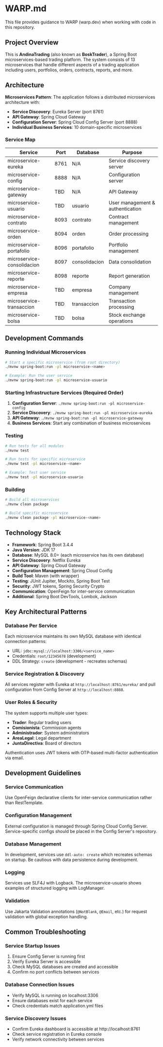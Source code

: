 # WARP.md

This file provides guidance to WARP (warp.dev) when working with code in this repository.

## Project Overview

This is **AndinaTrading** (also known as **BoskTrader**), a Spring Boot microservices-based trading platform. The system consists of 13 microservices that handle different aspects of a trading application including users, portfolios, orders, contracts, reports, and more.

## Architecture

**Microservices Pattern**: The application follows a distributed microservices architecture with:
- **Service Discovery**: Eureka Server (port 8761)
- **API Gateway**: Spring Cloud Gateway 
- **Configuration Server**: Spring Cloud Config Server (port 8888)
- **Individual Business Services**: 10 domain-specific microservices

### Service Map

| Service | Port | Database | Purpose |
|---------|------|----------|---------|
| microservice-eureka | 8761 | N/A | Service discovery server |
| microservice-config | 8888 | N/A | Configuration server |
| microservice-gateway | TBD | N/A | API Gateway |
| microservice-usuario | TBD | usuario | User management & authentication |
| microservice-contrato | 8093 | contrato | Contract management |
| microservice-orden | 8094 | orden | Order processing |
| microservice-portafolio | 8096 | portafolio | Portfolio management |
| microservice-consolidacion | 8097 | consolidacion | Data consolidation |
| microservice-reporte | 8098 | reporte | Report generation |
| microservice-empresa | TBD | empresa | Company management |
| microservice-transaccion | TBD | transaccion | Transaction processing |
| microservice-bolsa | TBD | bolsa | Stock exchange operations |

## Development Commands

### Running Individual Microservices
```bash
# Start a specific microservice (from root directory)
./mvnw spring-boot:run -pl microservice-<name>

# Example: Run the user service
./mvnw spring-boot:run -pl microservice-usuario
```

### Starting Infrastructure Services (Required Order)
1. **Configuration Server**: `./mvnw spring-boot:run -pl microservice-config`
2. **Service Discovery**: `./mvnw spring-boot:run -pl microservice-eureka` 
3. **API Gateway**: `./mvnw spring-boot:run -pl microservice-gateway`
4. **Business Services**: Start any combination of business microservices

### Testing
```bash
# Run tests for all modules
./mvnw test

# Run tests for specific microservice
./mvnw test -pl microservice-<name>

# Example: Test user service
./mvnw test -pl microservice-usuario
```

### Building
```bash
# Build all microservices
./mvnw clean package

# Build specific microservice
./mvnw clean package -pl microservice-<name>
```

## Technology Stack

- **Framework**: Spring Boot 3.4.4
- **Java Version**: JDK 17
- **Database**: MySQL 8.0+ (each microservice has its own database)
- **Service Discovery**: Netflix Eureka
- **API Gateway**: Spring Cloud Gateway
- **Configuration Management**: Spring Cloud Config
- **Build Tool**: Maven (with wrapper)
- **Testing**: JUnit Jupiter, Mockito, Spring Boot Test
- **Security**: JWT tokens, Spring Security Crypto
- **Communication**: OpenFeign for inter-service communication
- **Additional**: Spring Boot DevTools, Lombok, Jackson

## Key Architectural Patterns

### Database Per Service
Each microservice maintains its own MySQL database with identical connection patterns:
- URL: `jdbc:mysql://localhost:3306/<service_name>`
- Credentials: `root/12345678` (development)
- DDL Strategy: `create` (development - recreates schemas)

### Service Registration & Discovery
All services register with Eureka at `http://localhost:8761/eureka/` and pull configuration from Config Server at `http://localhost:8888`.

### User Roles & Security
The system supports multiple user types:
- **Trader**: Regular trading users
- **Comisionista**: Commission agents 
- **Administrador**: System administrators
- **AreaLegal**: Legal department
- **JuntaDirectiva**: Board of directors

Authentication uses JWT tokens with OTP-based multi-factor authentication via email.

## Development Guidelines

### Service Communication
Use OpenFeign declarative clients for inter-service communication rather than RestTemplate.

### Configuration Management
External configuration is managed through Spring Cloud Config Server. Service-specific configs should be placed in the Config Server's repository.

### Database Management
In development, services use `ddl-auto: create` which recreates schemas on startup. Be cautious with data persistence during development.

### Logging
Services use SLF4J with Logback. The microservice-usuario shows examples of structured logging with LogManager.

### Validation
Use Jakarta Validation annotations (`@NotBlank`, `@Email`, etc.) for request validation with global exception handling.

## Common Troubleshooting

### Service Startup Issues
1. Ensure Config Server is running first
2. Verify Eureka Server is accessible
3. Check MySQL databases are created and accessible
4. Confirm no port conflicts between services

### Database Connection Issues
- Verify MySQL is running on localhost:3306
- Ensure databases exist for each service
- Check credentials match application.yml files

### Service Discovery Issues
- Confirm Eureka dashboard is accessible at http://localhost:8761
- Check service registration in Eureka console
- Verify network connectivity between services